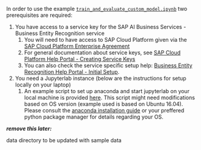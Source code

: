 In order to use the example [`train_and_evaluate_custom_model.ipynb`](train_and_evaluate_custom_model.ipynb) two prerequisites are required:

1. You have access to a service key for the SAP AI Business Services - Business Entity Recognition service
    1. You will need to have access to SAP Cloud Platform given via the [SAP Cloud Platform Enterprise Agreement](https://wiki.scn.sap.com/wiki/pages/viewpage.action?pageId=489198716)
    1. For general documentation about service keys, see [SAP Cloud Platform Help Portal - Creating Service Keys](https://help.sap.com/viewer/65de2977205c403bbc107264b8eccf4b/Cloud/en-US/4514a14ab6424d9f84f1b8650df609ce.html)
    1. You can also check the service specific setup help: [Business Entity Recognition Help Portal - Initial Setup](https://help.sap.com/viewer/b43f8f61368d455793a241d2b10baeb2/SHIP/en-US/dff15b3813b6459a92d4374eea695d9f.html).
1. You need a Jupyterlab instance (below are the instructions for setup locally on your laptop)
    1. An example script to set up anaconda and start jupyterlab on your local machine is provided [here](install_jupyterlab.sh). This script might need modifications based on OS version (example used is based on Ubuntu 16.04). Please consult the [anaconda installation guide](https://docs.anaconda.com/anaconda/install/) or your preffered python package manager for details regarding your OS.


*********remove this later:*********

data directory to be updated with sample data